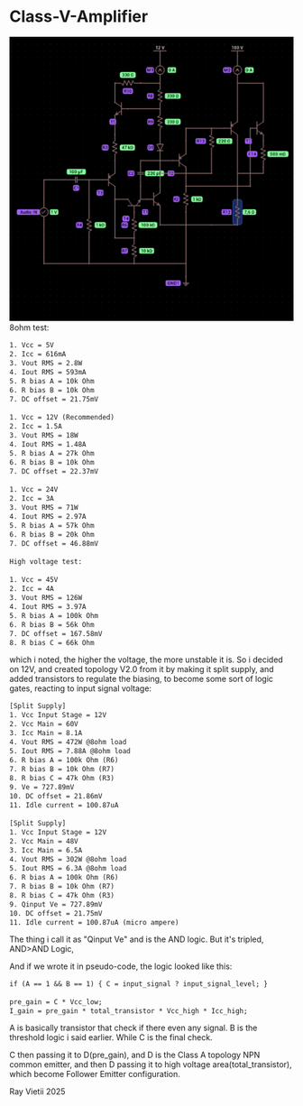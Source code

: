 # Class-V-Amplifier
![Class V Topology](./Class-V-topology.png)
8ohm test:
```
1. Vcc = 5V
2. Icc = 616mA
3. Vout RMS = 2.8W
4. Iout RMS = 593mA
5. R bias A = 10k Ohm
6. R bias B = 10k Ohm
7. DC offset = 21.75mV

1. Vcc = 12V (Recommended)
2. Icc = 1.5A
3. Vout RMS = 18W
4. Iout RMS = 1.48A
5. R bias A = 27k Ohm
6. R bias B = 10k Ohm
7. DC offset = 22.37mV

1. Vcc = 24V
2. Icc = 3A
3. Vout RMS = 71W
4. Iout RMS = 2.97A
5. R bias A = 57k Ohm
6. R bias B = 20k Ohm
7. DC offset = 46.88mV

High voltage test:

1. Vcc = 45V
2. Icc = 4A
3. Vout RMS = 126W
4. Iout RMS = 3.97A
5. R bias A = 100k Ohm
6. R bias B = 56k Ohm
7. DC offset = 167.58mV
8. R bias C = 66k Ohm
```

which i noted, the higher the voltage, the more unstable it is. So i decided on 12V, and created topology V2.0 from it by making it split supply, and added transistors to regulate the biasing, to become some sort of logic gates, reacting to input signal voltage:
```
[Split Supply]
1. Vcc Input Stage = 12V
2. Vcc Main = 60V
3. Icc Main = 8.1A
4. Vout RMS = 472W @8ohm load
5. Iout RMS = 7.88A @8ohm load
6. R bias A = 100k Ohm (R6)
7. R bias B = 10k Ohm (R7)
8. R bias C = 47k Ohm (R3)
9. Ve = 727.89mV
10. DC offset = 21.86mV
11. Idle current = 100.87uA

[Split Supply]
1. Vcc Input Stage = 12V
2. Vcc Main = 48V
3. Icc Main = 6.5A
4. Vout RMS = 302W @8ohm load
5. Iout RMS = 6.3A @8ohm load
6. R bias A = 100k Ohm (R6)
7. R bias B = 10k Ohm (R7)
8. R bias C = 47k Ohm (R3)
9. Qinput Ve = 727.89mV
10. DC offset = 21.75mV
11. Idle current = 100.87uA (micro ampere)
```

The thing i call it as "Qinput Ve" and is the AND logic. But it's tripled, AND>AND Logic,

And if we wrote it in pseudo-code, the logic looked like this:
```
if (A == 1 && B == 1) { C = input_signal ? input_signal_level; }

pre_gain = C * Vcc_low;
I_gain = pre_gain * total_transistor * Vcc_high * Icc_high; 
```
A is basically transistor that check if there even any signal. B is the threshold logic i said earlier. While C is the final check.

C then passing it to D(pre_gain), and D is the Class A topology NPN common emitter, and then D passing it to high voltage area(total_transistor), which become Follower Emitter configuration.

Ray Vietii 2025
